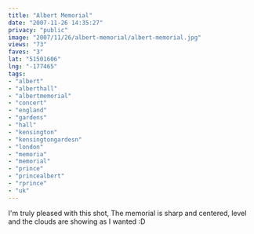 ```yaml
---
title: "Albert Memorial"
date: "2007-11-26 14:35:27"
privacy: "public"
image: "2007/11/26/albert-memorial/albert-memorial.jpg"
views: "73"
faves: "3"
lat: "51501606"
lng: "-177465"
tags:
- "albert"
- "alberthall"
- "albertmemorial"
- "concert"
- "england"
- "gardens"
- "hall"
- "kensington"
- "kensingtongardesn"
- "london"
- "memoria"
- "memorial"
- "prince"
- "princealbert"
- "rprince"
- "uk"
---
```

I'm truly pleased with this shot, The memorial is sharp and centered, level and the clouds are showing as I wanted :D<a href="/photos/2007/11/29/photo-thursday-24"></a>
